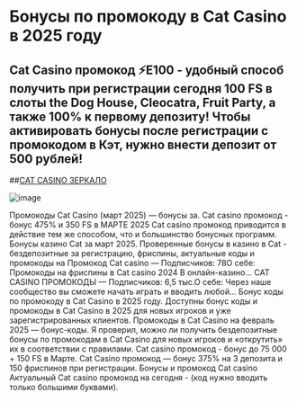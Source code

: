 # Бонусы по промокоду в Cat Casino в 2025 году

## Cat Casino промокод ⚡️E100 - удобный способ получить при регистрации сегодня 100 FS в слоты the Dog House, Cleocatra, Fruit Party, а также 100% к первому депозиту! Чтобы активировать бонусы после регистрации с промокодом в Кэт, нужно внести депозит от 500 рублей!

##[CAT CASINO ЗЕРКАЛО](https://linkcasino.ru/cat_e100)


![image](https://github.com/user-attachments/assets/68392bbc-5a68-48ee-a266-402b6f973aa2)


Промокоды Cat Casino (март 2025) — бонусы за. Cat casino промокод - бонус 475% и 350 FS в МАРТЕ 2025 Cat casino промокод приводится в действие тем же способом, что и большинство бонусных программ.
Бонусы казино Cat за март 2025. Проверенные бонусы в казино в Cat - бездепозитные за регистрацию, фриспины, актуальные коды и промокоды на
Промокод Cat casino — Подписчиков: 78О себе: Промокоды на фриспины в Cat casino 2024 В онлайн-казино...
CAT CASINO ПРОМОКОДЫ — Подписчиков: 6,5 тыс.О себе: Через наше сообщество вы сможете начать играть и вводить любой...
Бонус коды по промокоду в Cat Casino в 2025 году. Доступны бонус коды и промокоды в Cat Casino в 2025 для новых игроков и уже зарегистрированных клиентов.
Промокоды в Cat Casino на февраль 2025 — бонус-коды.
Я проверил, можно ли получить бездепозитные бонусы по промокодам в Cat Casino для новых игроков и «открутить» их в соответствии с правилами.
Cat casino промокод - бонус до 75 000 + 150 FS в Марте.
Cat Casino промокод — бонус 375% на 3 депозита и 150 фриспинов при регистрации.
Бонусы и промокод Cat casino
Актуальный Cat casino промокод на сегодня - (код нужно вводить только большими буквами).

